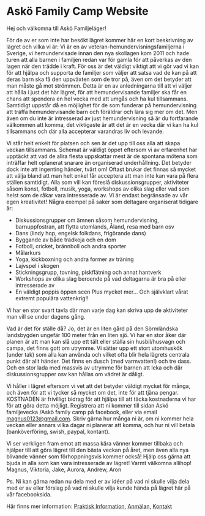 # Askö Family Camp Website

Hej och välkomna till Askö Familjeläger!

För de av er som inte har besökt lägret kommer här en kort beskrivning av lägret och vilka vi är:
Vi är en av veteran-hemundervisningsfamiljerna i Sverige, vi hemundervisade innan den nya skollagen kom 2011 och hade turen att alla barnen i familjen redan var för gamla för att påverkas av den lagen när den trädde i kraft.  För oss är det väldigt viktigt att vi gör vad vi kan för att hjälpa och supporta de familjer som väljer att satsa vad de kan på att deras barn ska få den uppväxten som de tror på, även om det betyder att man måste gå mot strömmen. Detta är en av anledningarna till att vi väljer att hålla i just det här lägret, för att hemundervisande familjer ska får en chans att spendera en hel vecka med att umgås och ha kul tillsammans. Samtidigt uppstår då en möjlighet för de som funderar på hemundervisning att träffa hemundervisande barn och föräldrar och lära sig mer om det. Men även om du inte är intresserad av just hemundervisning så är du fortfarande välkommen att komma, det viktigaste är att det är en vecka där vi kan ha kul tillsammans och där alla accepterar varandras liv och levande.

Vi står helt enkelt för platsen och sen är det upp till oss alla att skapa veckan tillsammans.
Schemat är väldigt öppet eftersom vi av erfarenhet har upptäckt att vad de allra flesta uppskattar mest är de spontana mötena som inträffar helt oplanerat snarare än organiserad underhållning. Det betyder dock inte att ingenting händer, tvärt om! Oftast brukar det finnas så mycket att välja bland att man helt enkel får acceptera att man inte kan vara på flera ställen samtidigt. Alla som vill kan föreslå diskussionsgrupper, aktiviteter såsom konst, fotboll, musik, yoga, workshops av olika slag eller vad som helst som de råkar vara intresserade av. Vi är endast begränsade av vår egen kreativitet!
Några exempel på saker som deltagare organiserat tidigare år:
- Diskussionsgrupper om ämnen såsom hemundervisning, barnuppfostran, att flytta utomlands, Åland, resa med barn osv
- Dans (lindy hop, engelsk folkdans, frigörande dans)
- Byggande av både trädkoja och en dom
- Fotboll, cricket, brännboll och andra sporter
- Målarkurs
- Yoga, kickboxning och andra former av träning
- Lajvspel i skogen
- Stickningsgrupp, tovning, piskflätning och annat hantverk
- Workshops av olika slag beroende på vad deltagarna är bra på eller intresserade av
- En väldigt poppis öppen scen
Plus mycket mer…
Och självklart vårat extremt populära vattenkrig!!

Vi har en stor svart tavla där man varje dag kan skriva upp de aktiviteter man vill se under dagens gång.

Vad är det för ställe då? Jo, det är en liten gård på den Sörmländska landsbygden ungefär 100 meter från en liten sjö. Vi har en stor åker där planen är att man kan slå upp ett tält eller ställa sin husbil/husvagn och campa, det finns gott om utrymme. Vi sätter upp ett stort utomhuskök (under tak) som alla kan använda och vilket ofta blir hela lägrets centrala punkt där allt händer. Det finns en dusch (med varmvatten!) och tre dass. Och en stor lada med massvis av utrymme för barnen att leka och där diskussionsgrupper osv kan hållas om vädret är dåligt.

Vi håller i lägret eftersom vi vet att det betyder väldigt mycket för många, och även för att vi tycker så mycket om det, inte för att tjäna pengar. KOSTNADEN är frivilligt bidrag för att hjälpa till att täcka kostnaderna vi har för att göra detta möjligt.
Registrera att ni kommer till sidan Askö familjevecka /Askö family camp på facebook, eller via email magnus0123@gmail.com. Skriv gärna hur många ni är, om ni kommer hela veckan eller annars vilka dagar ni planerar att komma, och hur ni vill betala (banköverföring, swish, paypal, kontant).

Vi ser verkligen fram emot att massa kära vänner kommer tillbaka och hjälper till att göra lägret till den bästa veckan på året, men även alla nya blivande vänner som förhoppningsvis kommer också!
Hjälp oss gärna att bjuda in alla som kan vara intresserade av lägret!
Varmt välkomna allihop!
Magnus, Viktoria, Jake, Aurora, Andrew, Aron

Ps. Ni kan gärna redan nu dela med er av idéer på vad ni skulle vilja dela med er av eller förslag på vad ni skulle vilja kunde hända på lägret här på vår facebooksida.


Här finns mer information:
[Praktisk Information](/practical.md),
[Anmälan](/Anmälan.md),
[Kontakt](/Kontakt.md)
